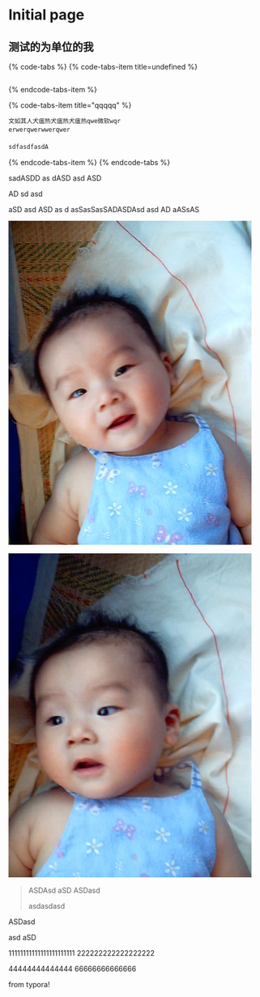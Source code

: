 # Initial page

## 测试的为单位的我

{% code-tabs %}
{% code-tabs-item title=undefined %}
```

```
{% endcode-tabs-item %}

{% code-tabs-item title="qqqqq" %}
```python
文如其人犬瘟热犬瘟热犬瘟热qwe微软wqr
erwerqwerwwerqwer

sdfasdfasdA 

```
{% endcode-tabs-item %}
{% endcode-tabs %}

sadASDD as dASD asd ASD

AD sd asd 

aSD asd ASD as d asSasSasSADASDAsd asd AD aASsAS

![ASDasdasdasdasd ](.gitbook/assets/dsc00013.jpg)

![assssssssssssssssASDasdASD](.gitbook/assets/dsc00012.jpg)

> ASDAsd aSD ASDasd
>
> asdasdasd

ASDasd 

asd aSD


11111111111111111111111
222222222222222222

44444444444444
66666666666666



from typora!


